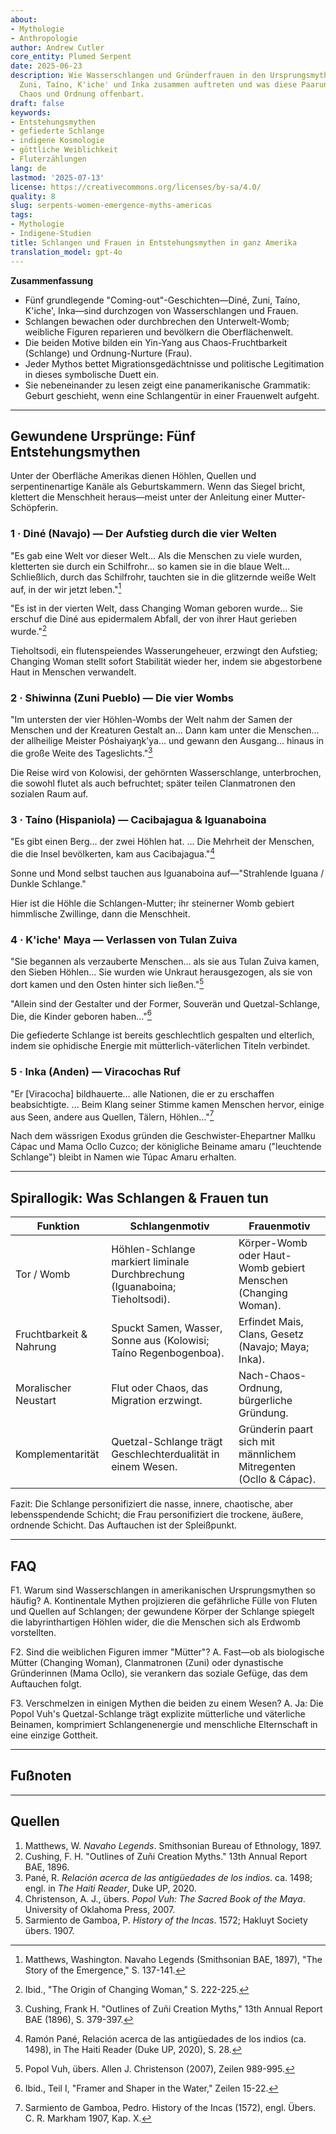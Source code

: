 ```yaml
---
about:
- Mythologie
- Anthropologie
author: Andrew Cutler
core_entity: Plumed Serpent
date: 2025-06-23
description: Wie Wasserschlangen und Gründerfrauen in den Ursprungsmythen der Navajo,
  Zuni, Taíno, K'iche' und Inka zusammen auftreten und was diese Paarung über Geburt,
  Chaos und Ordnung offenbart.
draft: false
keywords:
- Entstehungsmythen
- gefiederte Schlange
- indigene Kosmologie
- göttliche Weiblichkeit
- Fluterzählungen
lang: de
lastmod: '2025-07-13'
license: https://creativecommons.org/licenses/by-sa/4.0/
quality: 8
slug: serpents-women-emergence-myths-americas
tags:
- Mythologie
- Indigene-Studien
title: Schlangen und Frauen in Entstehungsmythen in ganz Amerika
translation_model: gpt-4o
---
```


**Zusammenfassung**

- Fünf grundlegende "Coming-out"-Geschichten—Diné, Zuni, Taíno, K'iche', Inka—sind durchzogen von Wasserschlangen und Frauen.
- Schlangen bewachen oder durchbrechen den Unterwelt-Womb; weibliche Figuren reparieren und bevölkern die Oberflächenwelt.
- Die beiden Motive bilden ein Yin-Yang aus Chaos-Fruchtbarkeit (Schlange) und Ordnung-Nurture (Frau).
- Jeder Mythos bettet Migrationsgedächtnisse und politische Legitimation in dieses symbolische Duett ein.
- Sie nebeneinander zu lesen zeigt eine panamerikanische Grammatik: Geburt geschieht, wenn eine Schlangentür in einer Frauenwelt aufgeht.

---

## Gewundene Ursprünge: Fünf Entstehungsmythen

Unter der Oberfläche Amerikas dienen Höhlen, Quellen und serpentinenartige Kanäle als Geburtskammern. Wenn das Siegel bricht, klettert die Menschheit heraus—meist unter der Anleitung einer Mutter-Schöpferin.

### 1 · Diné (Navajo) — Der Aufstieg durch die vier Welten

"Es gab eine Welt vor dieser Welt… Als die Menschen zu viele wurden, kletterten sie durch ein Schilfrohr… so kamen sie in die blaue Welt… Schließlich, durch das Schilfrohr, tauchten sie in die glitzernde weiße Welt auf, in der wir jetzt leben."[^1]

"Es ist in der vierten Welt, dass Changing Woman geboren wurde… Sie erschuf die Diné aus epidermalem Abfall, der von ihrer Haut gerieben wurde."[^2]

Tieholtsodi, ein flutenspeiendes Wasserungeheuer, erzwingt den Aufstieg; Changing Woman stellt sofort Stabilität wieder her, indem sie abgestorbene Haut in Menschen verwandelt.

### 2 · Shiwinna (Zuni Pueblo) — Die vier Wombs

"Im untersten der vier Höhlen-Wombs der Welt nahm der Samen der Menschen und der Kreaturen Gestalt an… Dann kam unter die Menschen… der allheilige Meister Póshaiyaŋk'ya… und gewann den Ausgang… hinaus in die große Weite des Tageslichts."[^3]

Die Reise wird von Kolowisi, der gehörnten Wasserschlange, unterbrochen, die sowohl flutet als auch befruchtet; später teilen Clanmatronen den sozialen Raum auf.

### 3 · Taíno (Hispaniola) — Cacibajagua & Iguanaboina

"Es gibt einen Berg… der zwei Höhlen hat. … Die Mehrheit der Menschen, die die Insel bevölkerten, kam aus Cacibajagua."[^4]

Sonne und Mond selbst tauchen aus Iguanaboina auf—"Strahlende Iguana / Dunkle Schlange."

Hier ist die Höhle die Schlangen-Mutter; ihr steinerner Womb gebiert himmlische Zwillinge, dann die Menschheit.

### 4 · K'iche' Maya — Verlassen von Tulan Zuiva

"Sie begannen als verzauberte Menschen… als sie aus Tulan Zuiva kamen, den Sieben Höhlen… Sie wurden wie Unkraut herausgezogen, als sie von dort kamen und den Osten hinter sich ließen."[^5]

"Allein sind der Gestalter und der Former, Souverän und Quetzal-Schlange, Die, die Kinder geboren haben…"[^6]

Die gefiederte Schlange ist bereits geschlechtlich gespalten und elterlich, indem sie ophidische Energie mit mütterlich-väterlichen Titeln verbindet.

### 5 · Inka (Anden) — Viracochas Ruf

"Er [Viracocha] bildhauerte… alle Nationen, die er zu erschaffen beabsichtigte. … Beim Klang seiner Stimme kamen Menschen hervor, einige aus Seen, andere aus Quellen, Tälern, Höhlen…"[^7]

Nach dem wässrigen Exodus gründen die Geschwister-Ehepartner Mallku Cápac und Mama Ocllo Cuzco; der königliche Beiname amaru ("leuchtende Schlange") bleibt in Namen wie Túpac Amaru erhalten.

---

## Spirallogik: Was Schlangen & Frauen tun

| Funktion | Schlangenmotiv | Frauenmotiv |
|----------|----------------|-------------|
| Tor / Womb | Höhlen-Schlange markiert liminale Durchbrechung (Iguanaboina; Tieholtsodi). | Körper-Womb oder Haut-Womb gebiert Menschen (Changing Woman). |
| Fruchtbarkeit & Nahrung | Spuckt Samen, Wasser, Sonne aus (Kolowisi; Taíno Regenbogenboa). | Erfindet Mais, Clans, Gesetz (Navajo; Maya; Inka). |
| Moralischer Neustart | Flut oder Chaos, das Migration erzwingt. | Nach-Chaos-Ordnung, bürgerliche Gründung. |
| Komplementarität | Quetzal-Schlange trägt Geschlechterdualität in einem Wesen. | Gründerin paart sich mit männlichem Mitregenten (Ocllo & Cápac). |

Fazit: Die Schlange personifiziert die nasse, innere, chaotische, aber lebensspendende Schicht; die Frau personifiziert die trockene, äußere, ordnende Schicht. Das Auftauchen ist der Spleißpunkt.

---

## FAQ

F1. Warum sind Wasserschlangen in amerikanischen Ursprungsmythen so häufig?
A. Kontinentale Mythen projizieren die gefährliche Fülle von Fluten und Quellen auf Schlangen; der gewundene Körper der Schlange spiegelt die labyrinthartigen Höhlen wider, die die Menschen sich als Erdwomb vorstellten.

F2. Sind die weiblichen Figuren immer "Mütter"?
A. Fast—ob als biologische Mütter (Changing Woman), Clanmatronen (Zuni) oder dynastische Gründerinnen (Mama Ocllo), sie verankern das soziale Gefüge, das dem Auftauchen folgt.

F3. Verschmelzen in einigen Mythen die beiden zu einem Wesen?
A. Ja: Die Popol Vuh's Quetzal-Schlange trägt explizite mütterliche und väterliche Beinamen, komprimiert Schlangenenergie und menschliche Elternschaft in eine einzige Gottheit.

---

## Fußnoten

[^1]: Matthews, Washington. Navaho Legends (Smithsonian BAE, 1897), "The Story of the Emergence," S. 137-141.
[^2]: Ibid., "The Origin of Changing Woman," S. 222-225.
[^3]: Cushing, Frank H. "Outlines of Zuñi Creation Myths," 13th Annual Report BAE (1896), S. 379-397.
[^4]: Ramón Pané, Relación acerca de las antigüedades de los indios (ca. 1498), in The Haiti Reader (Duke UP, 2020), S. 28.
[^5]: Popol Vuh, übers. Allen J. Christenson (2007), Zeilen 989-995.
[^6]: Ibid., Teil I, "Framer and Shaper in the Water," Zeilen 15-22.
[^7]: Sarmiento de Gamboa, Pedro. History of the Incas (1572), engl. Übers. C. R. Markham 1907, Kap. X.

---

## Quellen

1. Matthews, W. *Navaho Legends*. Smithsonian Bureau of Ethnology, 1897.
2. Cushing, F. H. "Outlines of Zuñi Creation Myths." 13th Annual Report BAE, 1896.
3. Pané, R. *Relación acerca de las antigüedades de los indios*. ca. 1498; engl. in *The Haiti Reader*, Duke UP, 2020.
4. Christenson, A. J., übers. *Popol Vuh: The Sacred Book of the Maya*. University of Oklahoma Press, 2007.
5. Sarmiento de Gamboa, P. *History of the Incas*. 1572; Hakluyt Society übers. 1907.